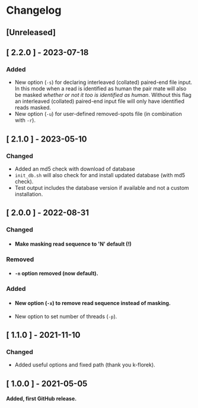 # Changelog
## [Unreleased]
## [ 2.2.0 ] - 2023-07-18
### Added
* New option (`-s`) for declaring interleaved (collated) paired-end file input. In this mode when a read is identified as human the pair mate will also be masked *whether or not it too is identified as human*. Without this flag an interleaved (collated) paired-end input file will only have identified reads masked.
* New option (`-u`) for user-defined removed-spots file (in combination with `-r`).

## [ 2.1.0 ] - 2023-05-10
### Changed
* Added an md5 check with download of database
* `init_db.sh` will also check for and install updated database (with md5 check).
* Test output includes the database version if available and not a custom installation.

## [ 2.0.0 ] - 2022-08-31
### Changed
* #### Make masking read sequence to 'N' default (!)
### Removed
* #### `-n` option removed (now default).
### Added
* #### New option (`-x`) to remove read sequence instead of masking.
* New option to set number of threads (`-p`).

## [ 1.1.0 ] - 2021-11-10
### Changed
* Added useful options and fixed path (thank you k-florek).

## [ 1.0.0 ] - 2021-05-05
#### Added, first GitHub release.
